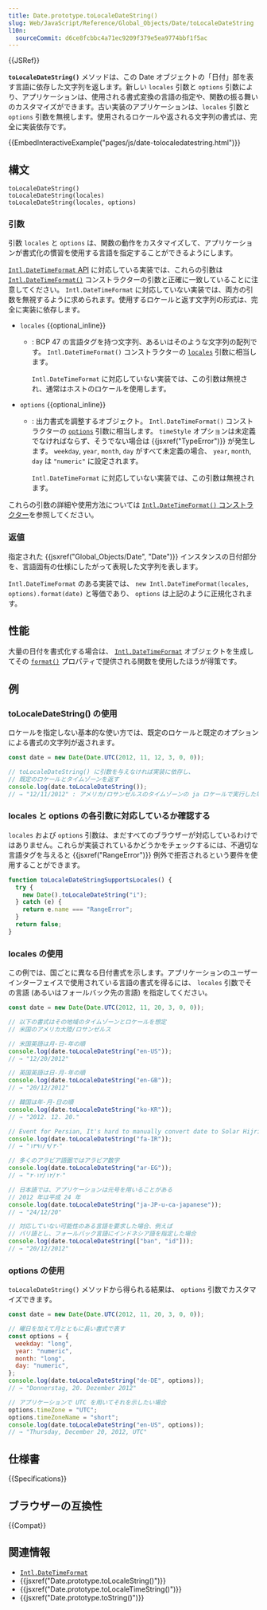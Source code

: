 ```yaml
---
title: Date.prototype.toLocaleDateString()
slug: Web/JavaScript/Reference/Global_Objects/Date/toLocaleDateString
l10n:
  sourceCommit: d6ce8fcbbc4a71ec9209f379e5ea9774bbf1f5ac
---
```


{{JSRef}}

**`toLocaleDateString()`** メソッドは、この Date オブジェクトの「日付」部を表す言語に依存した文字列を返します。新しい `locales` 引数と `options` 引数により、アプリケーションは、使用される書式変換の言語の指定や、関数の振る舞いのカスタマイズができます。古い実装のアプリケーションは、`locales` 引数と `options` 引数を無視します。使用されるロケールや返される文字列の書式は、完全に実装依存です。

{{EmbedInteractiveExample("pages/js/date-tolocaledatestring.html")}}

## 構文

```js-nolint
toLocaleDateString()
toLocaleDateString(locales)
toLocaleDateString(locales, options)
```

### 引数

引数 `locales` と `options` は、関数の動作をカスタマイズして、アプリケーションが書式化の慣習を使用する言語を指定することができるようにします。

[`Intl.DateTimeFormat` API](/ja/docs/Web/JavaScript/Reference/Global_Objects/Intl/DateTimeFormat) に対応している実装では、これらの引数は [`Intl.DateTimeFormat()`](/ja/docs/Web/JavaScript/Reference/Global_Objects/Intl/DateTimeFormat/DateTimeFormat) コンストラクターの引数と正確に一致していることに注意してください。 `Intl.DateTimeFormat` に対応していない実装では、両方の引数を無視するように求められます。使用するロケールと返す文字列の形式は、完全に実装に依存します。

- `locales` {{optional_inline}}

  - : BCP 47 の言語タグを持つ文字列、あるいはそのような文字列の配列です。 `Intl.DateTimeFormat()` コンストラクターの [`locales`](/ja/docs/Web/JavaScript/Reference/Global_Objects/Intl/DateTimeFormat/DateTimeFormat#locales) 引数に相当します。

    `Intl.DateTimeFormat` に対応していない実装では、この引数は無視され、通常はホストのロケールを使用します。

- `options` {{optional_inline}}

  - : 出力書式を調整するオブジェクト。 `Intl.DateTimeFormat()` コンストラクターの [`options`](/ja/docs/Web/JavaScript/Reference/Global_Objects/Intl/DateTimeFormat/DateTimeFormat#options) 引数に相当します。 `timeStyle` オプションは未定義でなければならず、そうでない場合は {{jsxref("TypeError")}} が発生します。 `weekday`, `year`, `month`, `day` がすべて未定義の場合、 `year`, `month`, `day` は `"numeric"` に設定されます。

    `Intl.DateTimeFormat` に対応していない実装では、この引数は無視されます。

これらの引数の詳細や使用方法については [`Intl.DateTimeFormat()` コンストラクター](/ja/docs/Web/JavaScript/Reference/Global_Objects/Intl/DateTimeFormat/DateTimeFormat)を参照してください。

### 返値

指定された {{jsxref("Global_Objects/Date", "Date")}} インスタンスの日付部分を、言語固有の仕様にしたがって表現した文字列を表します。

`Intl.DateTimeFormat` のある実装では、 `new Intl.DateTimeFormat(locales, options).format(date)` と等価であり、 `options` は上記のように正規化されます。

## 性能

大量の日付を書式化する場合は、 [`Intl.DateTimeFormat`](/ja/docs/Web/JavaScript/Reference/Global_Objects/Intl/DateTimeFormat) オブジェクトを生成してその [`format()`](/ja/docs/Web/JavaScript/Reference/Global_Objects/Intl/DateTimeFormat/format) プロパティで提供される関数を使用したほうが得策です。

## 例

### toLocaleDateString() の使用

ロケールを指定しない基本的な使い方では、既定のロケールと既定のオプションによる書式の文字列が返されます。

```js
const date = new Date(Date.UTC(2012, 11, 12, 3, 0, 0));

// toLocaleDateString() に引数を与えなければ実装に依存し、
// 既定のロケールとタイムゾーンを返す
console.log(date.toLocaleDateString());
// → "12/11/2012" : アメリカ/ロサンゼルスのタイムゾーンの ja ロケールで実行した場合
```

### locales と options の各引数に対応しているか確認する

`locales` および `options` 引数は、まだすべてのブラウザーが対応しているわけではありません。これらが実装されているかどうかをチェックするには、不適切な言語タグを与えると {{jsxref("RangeError")}} 例外で拒否されるという要件を使用することができます。

```js
function toLocaleDateStringSupportsLocales() {
  try {
    new Date().toLocaleDateString("i");
  } catch (e) {
    return e.name === "RangeError";
  }
  return false;
}
```

### locales の使用

この例では、国ごとに異なる日付書式を示します。アプリケーションのユーザーインターフェイスで使用されている言語の書式を得るには、 `locales` 引数でその言語 (あるいはフォールバック先の言語) を指定してください。

```js
const date = new Date(Date.UTC(2012, 11, 20, 3, 0, 0));

// 以下の書式はその地域のタイムゾーンとロケールを想定
// 米国のアメリカ大陸/ロサンゼルス

// 米国英語は月-日-年の順
console.log(date.toLocaleDateString("en-US"));
// → "12/20/2012"

// 英国英語は日-月-年の順
console.log(date.toLocaleDateString("en-GB"));
// → "20/12/2012"

// 韓国は年-月-日の順
console.log(date.toLocaleDateString("ko-KR"));
// → "2012. 12. 20."

// Event for Persian, It's hard to manually convert date to Solar Hijri
console.log(date.toLocaleDateString("fa-IR"));
// → "۱۳۹۱/۹/۳۰"

// 多くのアラビア語圏ではアラビア数字
console.log(date.toLocaleDateString("ar-EG"));
// → "٢٠‏/١٢‏/٢٠١٢"

// 日本語では、アプリケーションは元号を用いることがある
// 2012 年は平成 24 年
console.log(date.toLocaleDateString("ja-JP-u-ca-japanese"));
// → "24/12/20"

// 対応していない可能性のある言語を要求した場合、例えば
// バリ語とし、フォールバック言語にインドネシア語を指定した場合
console.log(date.toLocaleDateString(["ban", "id"]));
// → "20/12/2012"
```

### options の使用

`toLocaleDateString()` メソッドから得られる結果は、 `options` 引数でカスタマイズできます。

```js
const date = new Date(Date.UTC(2012, 11, 20, 3, 0, 0));

// 曜日を加えて月とともに長い書式で表す
const options = {
  weekday: "long",
  year: "numeric",
  month: "long",
  day: "numeric",
};
console.log(date.toLocaleDateString("de-DE", options));
// → "Donnerstag, 20. Dezember 2012"

// アプリケーションで UTC を用いてそれを示したい場合
options.timeZone = "UTC";
options.timeZoneName = "short";
console.log(date.toLocaleDateString("en-US", options));
// → "Thursday, December 20, 2012, UTC"
```

## 仕様書

{{Specifications}}

## ブラウザーの互換性

{{Compat}}

## 関連情報

- [`Intl.DateTimeFormat`](/ja/docs/Web/JavaScript/Reference/Global_Objects/Intl/DateTimeFormat)
- {{jsxref("Date.prototype.toLocaleString()")}}
- {{jsxref("Date.prototype.toLocaleTimeString()")}}
- {{jsxref("Date.prototype.toString()")}}
